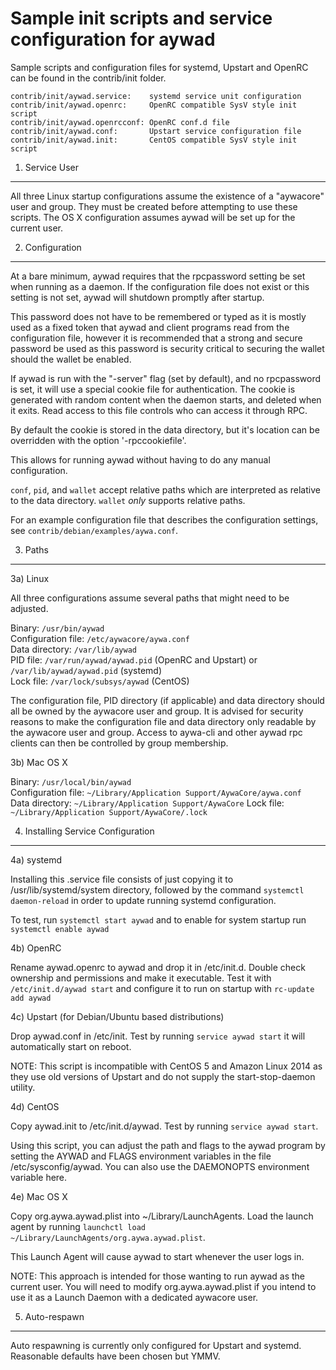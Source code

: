 Sample init scripts and service configuration for aywad
==========================================================

Sample scripts and configuration files for systemd, Upstart and OpenRC
can be found in the contrib/init folder.

    contrib/init/aywad.service:    systemd service unit configuration
    contrib/init/aywad.openrc:     OpenRC compatible SysV style init script
    contrib/init/aywad.openrcconf: OpenRC conf.d file
    contrib/init/aywad.conf:       Upstart service configuration file
    contrib/init/aywad.init:       CentOS compatible SysV style init script

1. Service User
---------------------------------

All three Linux startup configurations assume the existence of a "aywacore" user
and group.  They must be created before attempting to use these scripts.
The OS X configuration assumes aywad will be set up for the current user.

2. Configuration
---------------------------------

At a bare minimum, aywad requires that the rpcpassword setting be set
when running as a daemon.  If the configuration file does not exist or this
setting is not set, aywad will shutdown promptly after startup.

This password does not have to be remembered or typed as it is mostly used
as a fixed token that aywad and client programs read from the configuration
file, however it is recommended that a strong and secure password be used
as this password is security critical to securing the wallet should the
wallet be enabled.

If aywad is run with the "-server" flag (set by default), and no rpcpassword is set,
it will use a special cookie file for authentication. The cookie is generated with random
content when the daemon starts, and deleted when it exits. Read access to this file
controls who can access it through RPC.

By default the cookie is stored in the data directory, but it's location can be overridden
with the option '-rpccookiefile'.

This allows for running aywad without having to do any manual configuration.

`conf`, `pid`, and `wallet` accept relative paths which are interpreted as
relative to the data directory. `wallet` *only* supports relative paths.

For an example configuration file that describes the configuration settings,
see `contrib/debian/examples/aywa.conf`.

3. Paths
---------------------------------

3a) Linux

All three configurations assume several paths that might need to be adjusted.

Binary:              `/usr/bin/aywad`  
Configuration file:  `/etc/aywacore/aywa.conf`  
Data directory:      `/var/lib/aywad`  
PID file:            `/var/run/aywad/aywad.pid` (OpenRC and Upstart) or `/var/lib/aywad/aywad.pid` (systemd)  
Lock file:           `/var/lock/subsys/aywad` (CentOS)  

The configuration file, PID directory (if applicable) and data directory
should all be owned by the aywacore user and group.  It is advised for security
reasons to make the configuration file and data directory only readable by the
aywacore user and group.  Access to aywa-cli and other aywad rpc clients
can then be controlled by group membership.

3b) Mac OS X

Binary:              `/usr/local/bin/aywad`  
Configuration file:  `~/Library/Application Support/AywaCore/aywa.conf`  
Data directory:      `~/Library/Application Support/AywaCore`
Lock file:           `~/Library/Application Support/AywaCore/.lock`

4. Installing Service Configuration
-----------------------------------

4a) systemd

Installing this .service file consists of just copying it to
/usr/lib/systemd/system directory, followed by the command
`systemctl daemon-reload` in order to update running systemd configuration.

To test, run `systemctl start aywad` and to enable for system startup run
`systemctl enable aywad`

4b) OpenRC

Rename aywad.openrc to aywad and drop it in /etc/init.d.  Double
check ownership and permissions and make it executable.  Test it with
`/etc/init.d/aywad start` and configure it to run on startup with
`rc-update add aywad`

4c) Upstart (for Debian/Ubuntu based distributions)

Drop aywad.conf in /etc/init.  Test by running `service aywad start`
it will automatically start on reboot.

NOTE: This script is incompatible with CentOS 5 and Amazon Linux 2014 as they
use old versions of Upstart and do not supply the start-stop-daemon utility.

4d) CentOS

Copy aywad.init to /etc/init.d/aywad. Test by running `service aywad start`.

Using this script, you can adjust the path and flags to the aywad program by
setting the AYWAD and FLAGS environment variables in the file
/etc/sysconfig/aywad. You can also use the DAEMONOPTS environment variable here.

4e) Mac OS X

Copy org.aywa.aywad.plist into ~/Library/LaunchAgents. Load the launch agent by
running `launchctl load ~/Library/LaunchAgents/org.aywa.aywad.plist`.

This Launch Agent will cause aywad to start whenever the user logs in.

NOTE: This approach is intended for those wanting to run aywad as the current user.
You will need to modify org.aywa.aywad.plist if you intend to use it as a
Launch Daemon with a dedicated aywacore user.

5. Auto-respawn
-----------------------------------

Auto respawning is currently only configured for Upstart and systemd.
Reasonable defaults have been chosen but YMMV.
